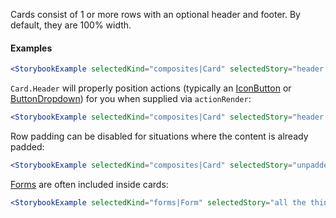 Cards consist of 1 or more rows with an optional header and footer. By default, they are 100% width.

#### Examples

```jsx noeditor
<StorybookExample selectedKind="composites|Card" selectedStory="header, rows, footer" />
```

`Card.Header` will properly position actions (typically an [IconButton](#!/IconButton) or
[ButtonDropdown](#!/ButtonDropdown)) for you when supplied via `actionRender`:

```jsx noeditor
<StorybookExample selectedKind="composites|Card" selectedStory="header with ButtonDropdown action" />
```

Row padding can be disabled for situations where the content is already padded:

```jsx noeditor
<StorybookExample selectedKind="composites|Card" selectedStory="unpadded row" />
```

[Forms](#!/Form) are often included inside cards:

```jsx noeditor
<StorybookExample selectedKind="forms|Form" selectedStory="all the things" />
```
